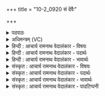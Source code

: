 +++
title = "10-2_0920 सं देवैः"

+++
<details><summary>पदपाठः</summary>

सम्। दे꣣वैः꣢। शो꣣भते। वृ꣡षा꣢꣯। क꣡विः꣢। यो꣡नौ꣢꣯। अ꣡धि꣢꣯। प्रि꣣यः꣢। प꣡व꣢꣯मानः। अ꣡दा꣢꣯भ्यः। अ। दा꣣भ्यः। ९२०।
</details>

<details><summary>अधिमन्त्रम् (VC)</summary>

- पवमानः सोमः
- दृढच्युत आगस्त्यः
- गायत्री
- षड्जः
</details>

<details><summary>हिन्दी : आचार्य रामनाथ वेदालंकार - विषयः</summary>

आगे फिर गुरु-शिष्य का ही विषय है।
</details>

<details><summary>हिन्दी : आचार्य रामनाथ वेदालंकार - पदार्थः</summary>

पदार्थान्वयभाषाः -  (वृषा)ज्ञान की वर्षा करनेवाला, (कविः)मेधावी, (प्रियः)शिष्यों से प्रीति रखनेवाला, (अदाभ्यः)ठगा न जा सकनेवाला(पवमानः)पवित्रतादायक आचार्य(योनौ अधि)गुरुकुलरूप घर में(देवैः)दिव्यगुणी शिष्यों के साथ(सं शोभते)भली-भाँति शोभा पाता है ॥२॥
</details>

<details><summary>हिन्दी : आचार्य रामनाथ वेदालंकार - भावार्थः</summary>

भावार्थभाषाः -  सुयोग्य गुरु और सुयोग्य शिष्य आपस में मिलकर बहुत अधिक शोभा पाते हैं ॥२॥
</details>

<details><summary>संस्कृत : आचार्य रामनाथ वेदालंकार - विषयः</summary>

अथ पुनरपि गुरुशिष्यविषयमाह।
</details>

<details><summary>संस्कृत : आचार्य रामनाथ वेदालंकार - पदार्थः</summary>

पदार्थान्वयभाषाः -  (वृषा)ज्ञानवर्षकः, (कविः)मेधावी, (प्रियः)शिष्याणां वत्सलः, (अदाभ्यः)दब्धुं वञ्चयितुमशक्यः(पवमानः)पवित्रयिता आचार्यः(योनौ अधि)गृहे,गुरुकुले इत्यर्थः।[योनिरिति गृहनाम। निघं० १।१२।] (देवैः)दिव्यगुणयुक्तैः शिष्यैः सह(सं शोभते)संविभाति ॥२॥
</details>

<details><summary>संस्कृत : आचार्य रामनाथ वेदालंकार - भावार्थः</summary>

भावार्थभाषाः -  सुयोग्या गुरवः सुयोग्याः शिष्याश्च परस्परं मिलित्वाऽतितरां शोभन्ते ॥२॥
</details>

<details><summary>संस्कृत : आचार्य रामनाथ वेदालंकार - पादटिप्पनी</summary>

टिप्पणी:   १.ऋ० ९।२५।३,‘वृ॒त्र॒हा दे॑व॒वीत॑मः’ इति तृतीयः पादः।
</details>